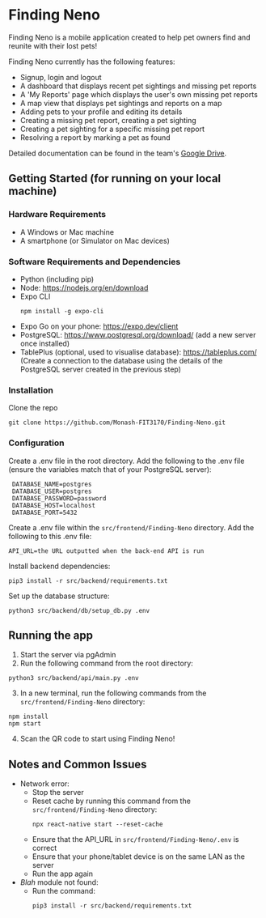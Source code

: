 # Finding Neno
Finding Neno is a mobile application created to help pet owners find and reunite with their lost pets!

Finding Neno currently has the following features: 
* Signup, login and logout
* A dashboard that displays recent pet sightings and missing pet reports
* A 'My Reports' page which displays the user's own missing pet reports 
* A map view that displays pet sightings and reports on a map
* Adding pets to your profile and editing its details
* Creating a missing pet report, creating a pet sighting
* Creating a pet sighting for a specific missing pet report
* Resolving a report by marking a pet as found 

Detailed documentation can be found in the team's [Google Drive](https://drive.google.com/drive/u/1/folders/1URib5DxULDa4vhqCTlcQM6K4CIRcmrmG).

## Getting Started (for running on your local machine)

### Hardware Requirements 
* A Windows or Mac machine
* A smartphone (or Simulator on Mac devices)

### Software Requirements and Dependencies

* Python (including pip)
* Node: https://nodejs.org/en/download
* Expo CLI
  ```
  npm install -g expo-cli
  ```
* Expo Go on your phone: https://expo.dev/client
* PostgreSQL: https://www.postgresql.org/download/ (add a new server once installed)
* TablePlus (optional, used to visualise database): https://tableplus.com/  (Create a connection to the database using the details of the PostgreSQL server created in the previous step)

### Installation
Clone the repo
```
git clone https://github.com/Monash-FIT3170/Finding-Neno.git
```

### Configuration
Create a .env file in the root directory. Add the following to the .env file (ensure the variables match that of your PostgreSQL server): 
  ```
   DATABASE_NAME=postgres  
   DATABASE_USER=postgres  
   DATABASE_PASSWORD=password  
   DATABASE_HOST=localhost  
   DATABASE_PORT=5432  
  ``` 
Create a .env file within the `src/frontend/Finding-Neno` directory. Add the following to this .env file:  
  ```
  API_URL=the URL outputted when the back-end API is run
  ``` 
Install backend dependencies: 

```
pip3 install -r src/backend/requirements.txt
```

Set up the database structure: 
  ```
  python3 src/backend/db/setup_db.py .env
  ```

## Running the app 
1. Start the server via pgAdmin
2. Run the following command from the root directory: 
  ```
  python3 src/backend/api/main.py .env
  ```

3. In a new terminal, run the following commands from the `src/frontend/Finding-Neno` directory: 
  ```
  npm install
  npm start
  ```

4. Scan the QR code to start using Finding Neno!

## Notes and Common Issues
* Network error:
  * Stop the server
  * Reset cache by running this command from the `src/frontend/Finding-Neno` directory:
    ```
    npx react-native start --reset-cache
    ```
  * Ensure that the API_URL in `src/frontend/Finding-Neno/.env` is correct
  * Ensure that your phone/tablet device is on the same LAN as the server
  * Run the app again 
* *Blah* module not found:
  * Run the command:
    ```
    pip3 install -r src/backend/requirements.txt
    ```
